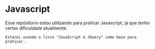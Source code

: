 
# Javascript

Esse repósitorio estou utilizando para praticar Javascript, já que tenho certas dificuldade atualmente.

<code>Estarei usando o livro "JavaScript & JQuery" como base para praticar.<code>

